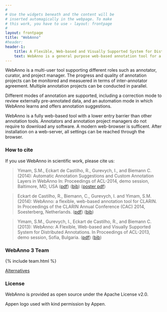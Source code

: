 ```yaml
---
#
# Use the widgets beneath and the content will be
# inserted automagically in the webpage. To make
# this work, you have to use › layout: frontpage
#
layout: frontpage
title: "WebAnno"
#header:
header-1:
    title: A Flexible, Web-based and Visually Supported System for Distributed Annotations
    text: WebAnno is a general purpose web-based annotation tool for a wide range of linguistic annotations including various layers of morphological, syntactical, and semantic annotations.Additionaly, custom annotation layers can be defined, allowing WebAnno to be used also for non-linguistic annotation tasks.
---
```


WebAnno is a multi-user tool supporting different roles such as annotator, curator, and project manager. The progress and quality of annotation projects can be monitored and measuered in terms of inter-annotator agreement. Multiple annotation projects can be conducted in parallel.

Different modes of annotation are supported, including a correction mode to review externally pre-annotated data, and an automation mode in which WebAnno learns and offers annotation suggestions.

WebAnno is a fully web-based tool with a lower entry barrier than other annotation tools. Annotators and annotation project managers do not require to download any software. A modern web-browser is sufficent. After installation on a web-server, all settings can be reached through the browser.

### How to cite

If you use WebAnno in scientific work, please cite us:

> Yimam, S.M., Eckart de Castilho, R., Gurevych, I., and Biemann C. (2014): Automatic Annotation Suggestions and Custom Annotation Layers in WebAnno In: Proceedings of ACL-2014, demo session, Baltimore, MD, USA ([pdf](ACL-2014-PDF)) ([bib](ACL-2014-BIB)) ([poster pdf](ACL-2014-POSTER))

> Eckart de Castilho, R., Biemann, C., Gurevych, I. and Yimam, S.M. (2014): WebAnno: a flexible, web-based annotation tool for CLARIN. In Proceedings of the CLARIN Annual Conference (CAC) 2014, Soesterberg, Netherlands. ([pdf](CLARIN-2014-PDF)) ([bib](CLARIN-2014-BIB))

> Yimam, S.M., Gurevych, I., Eckart de Castilho, R., and Biemann C. (2013): WebAnno: A Flexible, Web-based and Visually Supported System for Distributed Annotations. In Proceedings of ACL-2013, demo session, Sofia, Bulgaria. ([pdf](ACL-2013-PDF)) ([bib](ACL-2013-BIB))

### WebAnno 3 Team

{% include team.html %}

[Alternatives](pages/team_alt.html)

### License

WebAnno is provided as open source under the Apache License v2.0.

[ACL-2014-PDF]: https://www.ukp.tu-darmstadt.de/fileadmin/user_upload/Group_UKP/publikationen/2014/ACL2014_WebAnno.pdf
[ACL-2014-BIB]: https://www.ukp.tu-darmstadt.de/publications/details/?no_cache=1&tx_bibtex_pi1%5Bpub_id%5D=TUD-CS-2014-0103
[ACL-2014-POSTER]: https://webanno.googlecode.com/svn/files/webanno-acl2014-poster.pdf
[CLARIN-2014-PDF]: http://www.ukp.tu-darmstadt.de/fileadmin/user_upload/Group_UKP/publikationen/2013/Yimam_WebAnno_ACL2013demo.pdf
[CLARIN-2014-BIB]: http://www.ukp.tu-darmstadt.de/publications/details/?no_cache=1&tx_bibtex_pi1%5Bpub_id%5D=TUD-CS-2013-0156&type=99&tx_bibtex_pi1%5Bbibtex%5D=yes
[CLARIN-2013-PDF]: http://www.clarin.eu/sites/default/files/cac2014_submission_6_0.pdf
[CLARIN-2013-BIB]: https://www.ukp.tu-darmstadt.de/publications/details/?no_cache=1&tx_bibtex_pi1%5Bpub_id%5D=TUD-CS-2014-0985&type=99&tx_bibtex_pi1%5Bbibtex%5D=yes

<span class="footnotes">Appen logo used with kind permission by Appen.</span>
